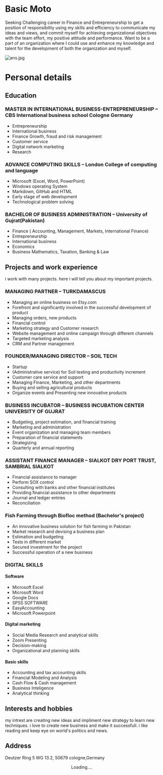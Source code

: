 # Basic Moto
Seeking Challenging career in Finance and Entrepreneurship to get a position of responsibility using my skills and efficiency to communicate my ideas and views, and commit myself for achieving organizational objectives with the team effort, my positive attitude and performance. Want to be a part of an organization where I could use and enhance my knowledge and talent for the development of both the organization and myself.

![ans.jpg](ans.JPG)

# Personal details
## Education

### MASTER IN INTERNATIONAL BUSINESS-ENTREPRENEURSHIP – CBS International business school Cologne Germany

* Entrepreneurship
* International business
* Finance Growth, fraud and risk management
* Customer service
* Digital network marketing
* Research
### ADVANCE COMPUTING SKILLS – London College of computing and language
* Microsoft (Excel, Word, PowerPoint)
* Windows operating System
* Markdown, GitHub and HTML
* Early stage of web development
* Technological problem solving
### BACHELOR OF BUSINESS ADMINISTRATION – University of Gujrat(Pakistan)
* Finance ( Accounting, Management, Markets, International Finance)
* Entrepreneurship
* International business
* Economics
* Business Mathematics, Taxation, Banking & Law
## Projects and work experience 
i work with many projects. here i will tell you about my important projects. 
### MANAGING PARTNER – TURKDAMASCUS
* Managing an online business on Etsy.com
* Forefront and significantly involved in the successful development of product
* Managing orders, new products
* Financial control
* Marketing strategy and Customer research
* Website management and online campaign through different channels
* Targeted marketing analysis
* CRM and Partner management
### FOUNDER/MANAGING DIRECTOR – SOIL TECH
* Startup
* (Administrative service) for Soil testing and productivity increment
* Customer care service and support
* Managing Finance, Marketing, and other departments
* Buying and selling agricultural products
* Organize events and Presenting new innovative products
### BUSINESS INCUBATOR – BUSINESS INCUBATION CENTER UNIVERSITY OF GUJRAT
* Budgeting, project estimation, and financial training
* Marketing and administration
* Event organization and managing team members
* Preparation of financial statements
* Strategizing
* Quarterly and annual reporting
### ASSISTANT FINANCE MANAGER – SIALKOT DRY PORT TRUST, SAMBRIAL SIALKOT
* Financial assistance to manager
* Perform SOX control
* Consulting with banks and other financial institutes
* Providing financial assistance to other departments
* Journal and ledger entries
* Reconciliation
### Fish Farming through Biofloc method (Bachelor's project)
* An innovative business solution for fish farming in Pakistan
* Market research and devising a business plan
* Estimation and budgeting
* Tests in different market
* Secured investment for the project
* Successful operation of a new business
### DIGITAL SKILLS
#### Software
* Microsoft Excel 
* Microsoft Word 
* Google Docs 
* SPSS SOFTWARE        
* EasyAccounting 
* Microsoft Powerpoint
#### Digital marketing
* Social Media Research and analytical skills 
* Zoom Presenting        
* Decision-making 
* Organizational and planning skills
#### Basic skills
* Accounting and tax accounting skills 
* Financial Modeling and Analysis 
* Cash Flow & Cash management 
* Business Inteligence           
* Analytical thinking
## Interests and hobbies
my intrest are creating new ideas and impliment new strategy to learn new techniques. i love to create new business and make it successfull. 
i like reading and keep eye on world's politics and news.
## Address 
Deutzer Ring 5 WG 13.2, 50679 cologne,Germany
<center>Loading....</center>
